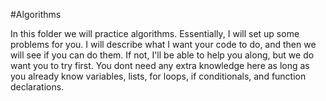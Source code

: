 #Algorithms

In this folder we will practice algorithms.  Essentially, I will set up some
problems for you.  I will describe what I want your code to do, and then we will
see if you can do them.  If not, I'll be able to help you along, but we do want
you to try first.  You dont need any extra knowledge here as long as you already
know variables, lists, for loops, if conditionals, and function declarations.
